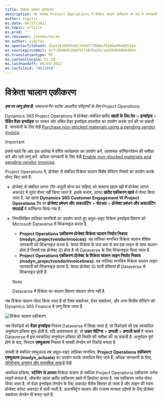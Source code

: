 ```yaml
---
title: विक्रेता चालान एकीकरण
description: यह आलेख Project Operations में विक्रेता चालान एकीकरण के बारे में जानकारी प्रदान करता है.
author: sigitac
ms.date: 04/27/2021
ms.topic: article
ms.prod: ''
ms.reviewer: johnmichalak
ms.author: sigitac
ms.openlocfilehash: d1e41638b6fe827e9e577860a78a84a9948053e4
ms.sourcegitcommit: 6cfc50d89528df977a8f6a55c1ad39d99800d9b4
ms.translationtype: MT
ms.contentlocale: hi-IN
ms.lasthandoff: 06/03/2022
ms.locfileid: "8912058"
---
```

# <a name="vendor-invoice-integration"></a>विक्रेता चालान एकीकरण

_**इस पर लागू होता है:** संसाधन/गैर-स्टॉक आधारित परिदृश्यों के लिए Project Operations_

Dynamics 365 Project Operations में प्रोजेक्ट-संबंधित खरीद **खातों के लिए देय** > **इनवॉइस** > **पेंडिंग वेंडर इनवॉइस** पर जाकर और लंबित वेंडर इनवॉइस दस्तावेज़ का उपयोग करके दर्ज की जा सकती है. जानकारी के लिए देखें [Purchase non-stocked materials using a pending vendor invoice](../procurement/pending-vendor-invoices.md).

> [!IMPORTANT]
> इससे पहले कि आप इस आलेख में वर्णित कार्यक्षमता का उपयोग करें, आवश्यक कॉन्फ़िगरेशन की समीक्षा करें और उसे लागू करें. अधिक जानकारी के लिए देखें [Enable non-stocked materials and pending vendor invoices](../procurement/configure-materials-nonstocked.md).

Project Operations में, प्रोजेक्ट से संबंधित विक्रेता चालान विशेष पोस्टिंग नियमों का उपयोग करके पोस्ट किए जाते हैं:

- प्रोजेक्ट से संबंधित लागत (गैर-वसूली योग्य कर सहित) को सामान्य खाता बही में प्रोजेक्ट लागत अकाउंट में तुरंत पोस्ट नहीं किया जाता है. इसके बजाय, लागत **खरीद एकीकरण खाते** में पोस्ट किया जाता है. यह खाता **Dynamics 365 Customer Engagement पर Project Operations** टैब पर **प्रोजेक्ट प्रबंधन और अकाउंटिंग** > **सेटअप** > **प्रोजेक्ट प्रबंधन और अकाउंटिंग मापदंडों** में कॉन्फ़िगर किया गया है.
- निम्नलिखित तालिका मानचित्रों का उपयोग करते हुए ड्यूल-राइट विक्रेता इनवॉइस विवरण को Microsoft Dataverse में सिंक्रनाइज़ करता है.

     - **Project Operations एकीकरण प्रोजेक्ट विक्रेता चालान निर्यात निकाय (msdyn_projectvendorinvoices)**: यह तालिका मानचित्र विक्रेता चालान शीर्षक जानकारी को सिंक्रनाइज़ करता है. केवल विक्रेता के पास कम से कम एक लाइन के साथ चालान होता है जिसमें एक प्रोजेक्ट ID होता है जो Dataverse के लिए सिंक्रनाइज़ किया जाता है.
     - **Project Operations एकीकरण प्रोजेक्ट के विक्रेता चालान लाइन निर्यात निकाय (msdyn_projectvendorinvoicelines)**: यह तालिका मानचित्र विक्रेता चालान लाइन जानकारी को सिंक्रनाइज़ करता है. केवल प्रोजेक्ट ID वाली पंक्तियां ही Dataverse से सिंक्रनाइज़ होती हैं.

     > [!NOTE]
     > Dataverse में विक्रेता का चालान विवरण संपादन योग्य नहीं है.

जब विक्रेता चालान पोस्ट किया जाता है तो टैक्स सबलेजर, वेंडर सबलेजर, और अन्य वित्तीय पोस्टिंग को Dynamics 365 Finance में लागू किया जाता है.

![विक्रेता चालान एकीकरण.](media/DW7VendorInvoice.png)

जब रिकॉर्ड्स को **वेंडर इनवॉइस** निकाय Dataverse में लिखा जाता है, तो रिकॉर्ड्स की एक स्वचालित अनुमोदन प्रक्रिया शुरू होती है. यदि आवश्यकता हो, तो **उन्नत सेटिंग्स** > **प्रणाली** > **प्रणाली कार्य** में जाकर Dataverse में इस स्वचालित अनुमोदन प्रक्रिया की स्थिति की समीक्षा की जा सकती है. अनुमोदन पूर्ण होने के बाद, सिस्टम **एक्चुअल्स** निकाय में सामग्री लेनदेन वर्ग रिकॉर्ड बनाता है.

सामग्री से संबंधित एक्चुअल्स तब ड्यूल-राइट तालिका मानचित्र, **Project Operations एकीकरण एक्चुअल्स (msdyn_actuals)** का उपयोग करके संसाधित किए जाते हैं. अधिक जानकारी के लिए, [परियोजना अनुमान और वास्तविक आकड़ें](resource-dual-write-estimates-actuals.md) देखें.

आवधिक प्रक्रिया, **स्टेजिंग से आयात** विक्रेता चालान से संबंधित Project Operations एकीकरण जर्नल लाइनें बनाता है. ऑफसेट खाता खरीद एकीकरण खाते में डिफॉल्ट करता है. जब एकीकरण जर्नल पोस्ट किया जाता है, तो वेंडर इनवॉइस लेनदेन के लिए अकाउंट बैलेंस क्लियर हो जाता है और लाइन की रकम प्रोजेक्ट कॉस्ट अकाउंट में चली जाती है. डाउनस्ट्रिंग चालान और राजस्व मान्यता उद्देश्यों के लिए प्रोजेक्ट सबलेजर लेनदेन भी बनाए जाते हैं.
